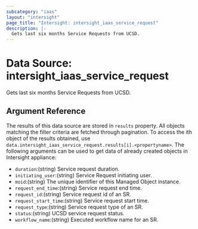 ```yaml
---
subcategory: "iaas"
layout: "intersight"
page_title: "Intersight: intersight_iaas_service_request"
description: |-
  Gets last six months Service Requests from UCSD.
---
```


# Data Source: intersight_iaas_service_request
Gets last six months Service Requests from UCSD.
## Argument Reference
The results of this data source are stored in `results` property.
All objects matching the filter criteria are fetched through pagination.
To access the ith object of the results obtained, use `data.intersight_iaas_service_request.results[i].<propertyname>`.
The following arguments can be used to get data of already created objects in Intersight appliance:
* `duration`:(string) Service request duration. 
* `initiating_user`:(string) Service Request initiating user. 
* `moid`:(string) The unique identifier of this Managed Object instance. 
* `request_end_time`:(string) Service request end time. 
* `request_id`:(string) Service request id of an SR. 
* `request_start_time`:(string) Service request start time. 
* `request_type`:(string) Service request type of an SR. 
* `status`:(string) UCSD service request status. 
* `workflow_name`:(string) Executed workflow name for an SR. 
 